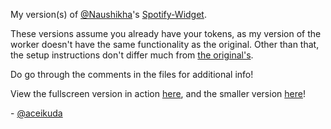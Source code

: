 My version(s) of [@Naushikha](https://github.com/Naushikha)'s [Spotify-Widget](https://github.com/Naushikha/Spotify-Widget). 

These versions assume you already have your tokens, as my version of the worker doesn't have the same functionality as the original. Other than that, the setup instructions don't differ much from [the original's](https://github.com/Naushikha/Spotify-Widget).

Do go through the comments in the files for additional info!

View the fullscreen version in action [here](https://nowplaying.icv.ikuda.net/fullscreen-widget/), and the smaller version [here](https://nowplaying.icv.ikuda.net/small-widget/)!

\- [@aceikuda](https://github.com/aceikuda)